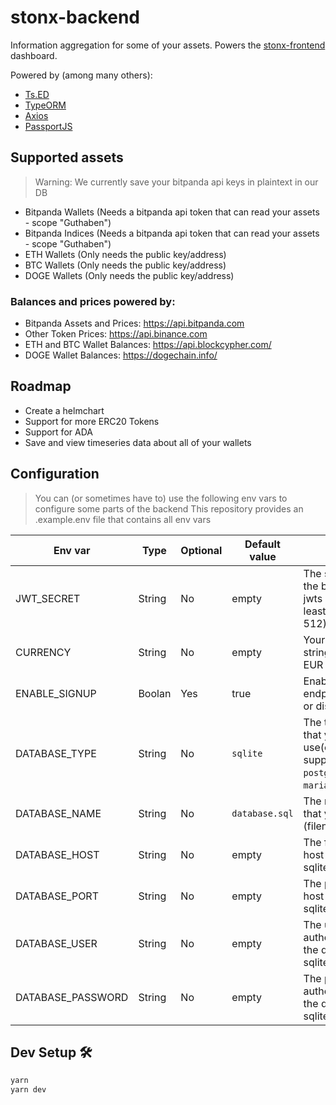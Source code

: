 # stonx-backend

Information aggregation for some of your assets.
Powers the [stonx-frontend](https://github.com/nicolaiort/stonx-frontend) dashboard.

Powered by (among many others):
* [Ts.ED](https://tsed.io)
* [TypeORM](https://typeorm.io/)
* [Axios](https://axios-http.com/)
* [PassportJS](https://www.passportjs.org/)

## Supported assets
> Warning: We currently save your bitpanda api keys in plaintext in our DB

* Bitpanda Wallets (Needs a bitpanda api token that can read your assets - scope "Guthaben")
* Bitpanda Indices (Needs a bitpanda api token that can read your assets - scope "Guthaben")
* ETH Wallets (Only needs the public key/address)
* BTC Wallets (Only needs the public key/address)
* DOGE Wallets (Only needs the public key/address)

### Balances and prices powered by:
* Bitpanda Assets and Prices: https://api.bitpanda.com
* Other Token Prices: https://api.binance.com
* ETH and BTC Wallet Balances: https://api.blockcypher.com/
* DOGE Wallet Balances: https://dogechain.info/

## Roadmap
* Create a helmchart
* Support for more ERC20 Tokens
* Support for ADA
* Save and view timeseries data about all of your wallets

## Configuration
> You can (or sometimes have to) use the following env vars to configure some parts of the backend
> This repository provides an .example.env file that contains all env vars

| Env var | Type | Optional | Default value | Description|
| - | - | - | - | - |
| JWT_SECRET | String | No | empty | The secret used by the backend to sign jwts - Should be at least 32bits (Max 512) |
| CURRENCY | String | No | empty | Your local currency string (Tested with EUR and USD) |
| ENABLE_SIGNUP | Boolan | Yes | true | Enable the aut/signup endpoint(true,default) or disable it |
| DATABASE_TYPE | String | No | `sqlite` | The type of the db that you want to use(currently supported: `sqlite`, `postgres`, `mysql`, `mariadb`) |
| DATABASE_NAME | String | No | `database.sql` | The name of the db that you want to use (filename for sqlite) |
| DATABASE_HOST | String | No | empty | The fqdn for the db's host (empty for sqlite) |
| DATABASE_PORT | String | No | empty | The port for the db's host (empty for sqlite) |
| DATABASE_USER | String | No | empty | The user to authenticate against the db (empty for sqlite) |
| DATABASE_PASSWORD | String | No | empty | The password to authenticate against the db (empty for sqlite) |

## Dev Setup 🛠
```bash
yarn
yarn dev
```